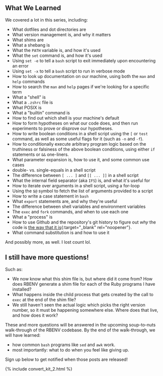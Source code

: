 ## What We Learned

We covered a lot in this series, including:

 - What dotfiles and dot directories are
 - What version management is, and why it matters
 - What shims are
 - What a shebang is
 - What the `PATH` variable is, and how it's used
 - What the `set` command is, and how it's used
 - Using `set -e` to tell a `bash` script to exit immediately upon encountering an error
 - Using `set -x` to tell a `bash` script to run in verbose mode
 - How to look up documentation on our machine, using both the `man` and `help` commands
 - How to search the `man` and `help` pages if we're looking for a specific term
 - What a "shell" is
 - What a `.zshrc` file is
 - What POSIX is
 - What a "builtin" command is
 - How to find out which shell is your machine's default
 - How to form hypotheses on what our code does, and then run experiments to prove or disprove our hypotheses.
 - How to write boolean conditions in a shell script using the `[` or `test` command, as well as some useful flags for it (such as `-n` and `-f`).
 - How to conditionally execute arbitrary program logic based on the truthiness or falsiness of the above boolean conditions, using either `if` statements or `&&` one-liners.
 - What parameter expansion is, how to use it, and some common use cases
 - double- vs. single-equals in a shell script
 - The difference between `[ ... ]` and `[[ ... ]]` in a shell script
 - What the internal field separator (aka `IFS`) is, and what it's useful for
 - How to iterate over arguments in a shell script, using a for-loop
 - Using the `$@` symbol to fetch the list of arguments provided to a script
 - How to write a case statement in `bash`
 - What `export` statements are, and why they're useful
 - The difference between shell variables and environment variables
 - The `exec` and `fork` commands, and when to use each one
 - What a "process" is
 - How to use Github and the repository's git history to figure out *why* the code is [the way that it is](https://www.youtube.com/watch?v=QXe1PkslirY){:target="_blank" rel="noopener"}.
 - What command substitution is and how to use it

And possibly more, as well.  I lost count lol.

## I still have more questions!

Such as:

 - We now know what this shim file is, but where did it come from?  How does RBENV generate a shim file for each of the Ruby programs I have installed?
 - What happens inside the child process that gets created by the call to `exec` at the end of the shim file?
 - We still haven't seen the actual logic which picks the right version number, so it must be happening somewhere else.  Where does that live, and how does it work?

These and more questions will be answered in the upcoming soup-to-nuts walk-through of the RBENV codebase.  By the end of the walk-through, we will have learned:

 - how common `bash` programs like `sed` and `awk` work.
 - most importantly: what to do when you feel like giving up.

Sign up below to get notified when those posts are released!

{% include convert_kit_2.html %}
